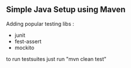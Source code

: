 ## Simple Java Setup using Maven

Adding popular testing libs :
* junit
* fest-assert
* mockito

to run testsuites just run "mvn clean test"